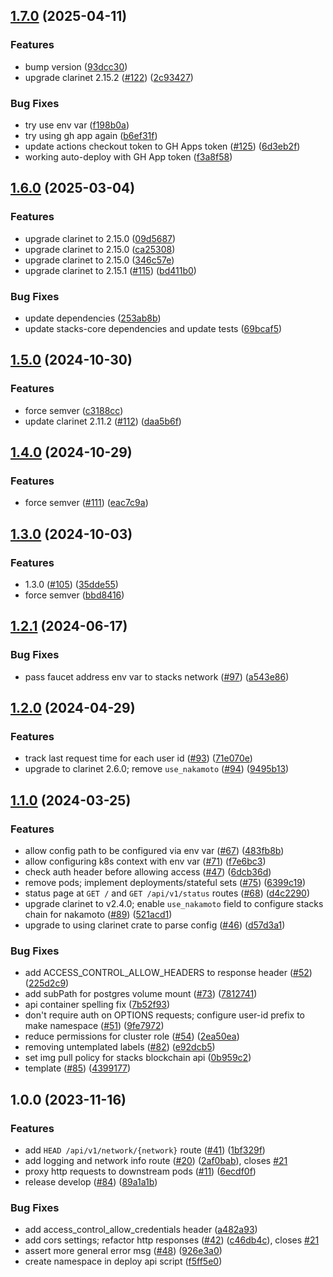 ## [1.7.0](https://github.com/hirosystems/stacks-devnet-api/compare/v1.6.0...v1.7.0) (2025-04-11)


### Features

* bump version ([93dcc30](https://github.com/hirosystems/stacks-devnet-api/commit/93dcc3082a27f49990f76bf366795fe2ed5b3405))
* upgrade clarinet 2.15.2 ([#122](https://github.com/hirosystems/stacks-devnet-api/issues/122)) ([2c93427](https://github.com/hirosystems/stacks-devnet-api/commit/2c9342775baeb5bf2d4bd8fe87b45f9ea4675886))


### Bug Fixes

* try use env var ([f198b0a](https://github.com/hirosystems/stacks-devnet-api/commit/f198b0ae0f74fb06673319d7c927e09c7a13c084))
* try using gh app again ([b6ef31f](https://github.com/hirosystems/stacks-devnet-api/commit/b6ef31f8d28fe2d8941de603250ffad8367b91de))
* update actions checkout token to GH Apps token ([#125](https://github.com/hirosystems/stacks-devnet-api/issues/125)) ([6d3eb2f](https://github.com/hirosystems/stacks-devnet-api/commit/6d3eb2f55c6952229c55b5ea9440c8a0b0d59645))
* working auto-deploy with GH App token ([f3a8f58](https://github.com/hirosystems/stacks-devnet-api/commit/f3a8f58d41d71cdcdf6f2a7d783b084b9f850898))

## [1.6.0](https://github.com/hirosystems/stacks-devnet-api/compare/v1.5.0...v1.6.0) (2025-03-04)


### Features

* upgrade clarinet to 2.15.0 ([09d5687](https://github.com/hirosystems/stacks-devnet-api/commit/09d5687c83123e1f3d05a30bf722d2580f2790de))
* upgrade clarinet to 2.15.0 ([ca25308](https://github.com/hirosystems/stacks-devnet-api/commit/ca25308beee13f6c8ed10668bd94d2343730cd5c))
* upgrade clarinet to 2.15.0 ([346c57e](https://github.com/hirosystems/stacks-devnet-api/commit/346c57e4d8b8b102e9687001edf2582fecac33fa))
* upgrade clarinet to 2.15.1 ([#115](https://github.com/hirosystems/stacks-devnet-api/issues/115)) ([bd411b0](https://github.com/hirosystems/stacks-devnet-api/commit/bd411b0cd955bad03e4a976447c53146422e0a77))


### Bug Fixes

* update dependencies ([253ab8b](https://github.com/hirosystems/stacks-devnet-api/commit/253ab8bad670de333e78e863d275482fa5b018bd))
* update stacks-core dependencies and update tests ([69bcaf5](https://github.com/hirosystems/stacks-devnet-api/commit/69bcaf50ac6a68adc24e3cba9fe3c34b91bc35ff))

## [1.5.0](https://github.com/hirosystems/stacks-devnet-api/compare/v1.4.0...v1.5.0) (2024-10-30)


### Features

* force semver ([c3188cc](https://github.com/hirosystems/stacks-devnet-api/commit/c3188cc76dc5bc2d43ce31b2bccd7decc4eff697))
* update clarinet 2.11.2 ([#112](https://github.com/hirosystems/stacks-devnet-api/issues/112)) ([daa5b6f](https://github.com/hirosystems/stacks-devnet-api/commit/daa5b6f2c9cd1669a8b166fff211eaea17a0e62e))

## [1.4.0](https://github.com/hirosystems/stacks-devnet-api/compare/v1.3.0...v1.4.0) (2024-10-29)


### Features

* force semver ([#111](https://github.com/hirosystems/stacks-devnet-api/issues/111)) ([eac7c9a](https://github.com/hirosystems/stacks-devnet-api/commit/eac7c9acfbb7313e8c485b48e01920ad8218e5fd))

## [1.3.0](https://github.com/hirosystems/stacks-devnet-api/compare/v1.2.1...v1.3.0) (2024-10-03)


### Features

* 1.3.0 ([#105](https://github.com/hirosystems/stacks-devnet-api/issues/105)) ([35dde55](https://github.com/hirosystems/stacks-devnet-api/commit/35dde552b5c9aa0644aaa343ae077e758ac61df2))
* force semver ([bbd8416](https://github.com/hirosystems/stacks-devnet-api/commit/bbd84167f61e48b567bc924bb99176dd27ca0337))

## [1.2.1](https://github.com/hirosystems/stacks-devnet-api/compare/v1.2.0...v1.2.1) (2024-06-17)


### Bug Fixes

* pass faucet address env var to stacks network ([#97](https://github.com/hirosystems/stacks-devnet-api/issues/97)) ([a543e86](https://github.com/hirosystems/stacks-devnet-api/commit/a543e86579f686dbaba2c93e94fd9bbb2c16971b))

## [1.2.0](https://github.com/hirosystems/stacks-devnet-api/compare/v1.1.0...v1.2.0) (2024-04-29)


### Features

* track last request time for each user id ([#93](https://github.com/hirosystems/stacks-devnet-api/issues/93)) ([71e070e](https://github.com/hirosystems/stacks-devnet-api/commit/71e070e818cd2774deb3a01380d4cc399a061da3))
* upgrade to clarinet 2.6.0; remove `use_nakamoto` ([#94](https://github.com/hirosystems/stacks-devnet-api/issues/94)) ([9495b13](https://github.com/hirosystems/stacks-devnet-api/commit/9495b1366db05c6b87496f58a456ae89da3836db))

## [1.1.0](https://github.com/hirosystems/stacks-devnet-api/compare/v1.0.0...v1.1.0) (2024-03-25)


### Features

* allow config path to be configured via env var ([#67](https://github.com/hirosystems/stacks-devnet-api/issues/67)) ([483fb8b](https://github.com/hirosystems/stacks-devnet-api/commit/483fb8b92a4b4b53f3a8169d4b90c989d0757e54))
* allow configuring k8s context with env var ([#71](https://github.com/hirosystems/stacks-devnet-api/issues/71)) ([f7e6bc3](https://github.com/hirosystems/stacks-devnet-api/commit/f7e6bc3b4708b764a8aa3ea0f9f255577686cc86))
* check auth header before allowing access ([#47](https://github.com/hirosystems/stacks-devnet-api/issues/47)) ([6dcb36d](https://github.com/hirosystems/stacks-devnet-api/commit/6dcb36d2845993cd322b0c0dd1f6f9ce6d61f218))
* remove pods; implement deployments/stateful sets ([#75](https://github.com/hirosystems/stacks-devnet-api/issues/75)) ([6399c19](https://github.com/hirosystems/stacks-devnet-api/commit/6399c19231ee12f7f7bdb3ed2fa90ece3c0e4000))
* status page at `GET /` and `GET /api/v1/status` routes ([#68](https://github.com/hirosystems/stacks-devnet-api/issues/68)) ([d4c2290](https://github.com/hirosystems/stacks-devnet-api/commit/d4c2290580c0866164bbd67a6f3ca6ef7c7e17f3))
* upgrade clarinet to v2.4.0; enable `use_nakamoto` field to configure stacks chain for nakamoto ([#89](https://github.com/hirosystems/stacks-devnet-api/issues/89)) ([521acd1](https://github.com/hirosystems/stacks-devnet-api/commit/521acd12d61ec6f33c520bd38e4391dc0c09ce4f))
* upgrade to using clarinet crate to parse config  ([#46](https://github.com/hirosystems/stacks-devnet-api/issues/46)) ([d57d3a1](https://github.com/hirosystems/stacks-devnet-api/commit/d57d3a1ba73e89a84e793e49bb4c85e0ce429e16))


### Bug Fixes

* add ACCESS_CONTROL_ALLOW_HEADERS to response header ([#52](https://github.com/hirosystems/stacks-devnet-api/issues/52)) ([225d2c9](https://github.com/hirosystems/stacks-devnet-api/commit/225d2c9d4d200528a64401418922c163a7c45350))
* add subPath for postgres volume mount ([#73](https://github.com/hirosystems/stacks-devnet-api/issues/73)) ([7812741](https://github.com/hirosystems/stacks-devnet-api/commit/781274127c8fb7d6a8ee95d4d92218e650b9c01e))
* api container spelling fix ([7b52f93](https://github.com/hirosystems/stacks-devnet-api/commit/7b52f93e82d46d1bb127dcc8f9c8c095f3426dc2))
* don't require auth on OPTIONS requests; configure user-id prefix to make namespace ([#51](https://github.com/hirosystems/stacks-devnet-api/issues/51)) ([9fe7972](https://github.com/hirosystems/stacks-devnet-api/commit/9fe79725c6f8935222c9f291d6f2e591731d64c8))
* reduce permissions for cluster role ([#54](https://github.com/hirosystems/stacks-devnet-api/issues/54)) ([2ea50ea](https://github.com/hirosystems/stacks-devnet-api/commit/2ea50eaef6097c582ee103665d8c49e916b45bcd))
* removing untemplated labels ([#82](https://github.com/hirosystems/stacks-devnet-api/issues/82)) ([e92dcb5](https://github.com/hirosystems/stacks-devnet-api/commit/e92dcb57d1e0ad5b1a11fc1403daf06f10706da9))
* set img pull policy for stacks blockchain api ([0b959c2](https://github.com/hirosystems/stacks-devnet-api/commit/0b959c2df4ecbe52a4379112eed137031365c251))
* template ([#85](https://github.com/hirosystems/stacks-devnet-api/issues/85)) ([4399177](https://github.com/hirosystems/stacks-devnet-api/commit/4399177d702d4f8865ebf410cbbc1280a2706f72))

## 1.0.0 (2023-11-16)


### Features

* add `HEAD /api/v1/network/{network}` route ([#41](https://github.com/hirosystems/stacks-devnet-api/issues/41)) ([1bf329f](https://github.com/hirosystems/stacks-devnet-api/commit/1bf329f740634805679cb9c5db18c0c0214f3c7d))
* add logging and network info route ([#20](https://github.com/hirosystems/stacks-devnet-api/issues/20)) ([2af0bab](https://github.com/hirosystems/stacks-devnet-api/commit/2af0bab90f8fb174adffb5050a23fc38e5702daf)), closes [#21](https://github.com/hirosystems/stacks-devnet-api/issues/21)
* proxy http requests to downstream pods ([#11](https://github.com/hirosystems/stacks-devnet-api/issues/11)) ([6ecdf0f](https://github.com/hirosystems/stacks-devnet-api/commit/6ecdf0fbe57cfea15c477828f1b8299356ecc442))
* release develop ([#84](https://github.com/hirosystems/stacks-devnet-api/issues/84)) ([89a1a1b](https://github.com/hirosystems/stacks-devnet-api/commit/89a1a1b36aaddf87491a724de7311c9c503d54b7))


### Bug Fixes

* add access_control_allow_credentials header ([a482a93](https://github.com/hirosystems/stacks-devnet-api/commit/a482a93ca610fbad6295f8007d59d9c6b05db42d))
* add cors settings; refactor http responses ([#42](https://github.com/hirosystems/stacks-devnet-api/issues/42)) ([c46db4c](https://github.com/hirosystems/stacks-devnet-api/commit/c46db4cd1b07e76b58b9ba330b11aeb4016f78ac)), closes [#21](https://github.com/hirosystems/stacks-devnet-api/issues/21)
* assert more general error msg ([#48](https://github.com/hirosystems/stacks-devnet-api/issues/48)) ([926e3a0](https://github.com/hirosystems/stacks-devnet-api/commit/926e3a00ecf7070b924863b0760dc2e4fad2c9e3))
* create namespace in deploy api script ([f5ff5e0](https://github.com/hirosystems/stacks-devnet-api/commit/f5ff5e0a387ad8bd3ff04935e6510c60bbc81af0))
